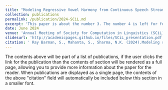 ```yaml
---
title: "Modeling Regressive Vowel Harmony from Continuous Speech Stream"
collection: publications
permalink: /publication/2024-SCiL.md
excerpt: 'This paper is about the number 3. The number 4 is left for future work.'
date: June 2024
venue: 'Annual Meeting of Society for Computation in Linguistics (SCiL)'
slidesurl: 'http://academicpages.github.io/files/SCiL_presentation.pdf'
citation: ' Ray Barman, S., Mahanta, S., Sharma, N.K. (2024).Modeling regressive vowel harmony from continuous speech stream. Oral presentation at Society for Computation in Linguistics, University of California, Irvine, June 27-29, 2024.'
---
```


The contents above will be part of a list of publications, if the user clicks the link for the publication than the contents of section will be rendered as a full page, allowing you to provide more information about the paper for the reader. When publications are displayed as a single page, the contents of the above "citation" field will automatically be included below this section in a smaller font.
